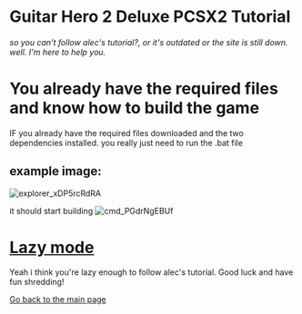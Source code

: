 # Guitar Hero 2 Deluxe PCSX2 Tutorial

###### so you can't follow alec's tutorial?, or it's outdated or the site is still down. well. I'm here to help you.


# You already have the required files and know how to build the game
IF you already have the required files downloaded and the two dependencies installed. you really just need to run the .bat file

## example image:
![explorer_xDP5rcRdRA](https://user-images.githubusercontent.com/75001880/219970343-ad30a322-0dbf-45bd-b177-f07376fa8aa6.png)

it should start building 
![cmd_PGdrNgEBUf](https://user-images.githubusercontent.com/75001880/219971637-41c0e9f6-0b5d-4f17-8973-e10c1ef3257d.png)

# [Lazy mode](https://www.youtube.com/watch?v=LJ8JIMBVBmE)
Yeah i think you're lazy enough to follow alec's tutorial. Good luck and have fun shredding!



[Go back to the main page](Bludude2.github.io/blob/main/README.md)
